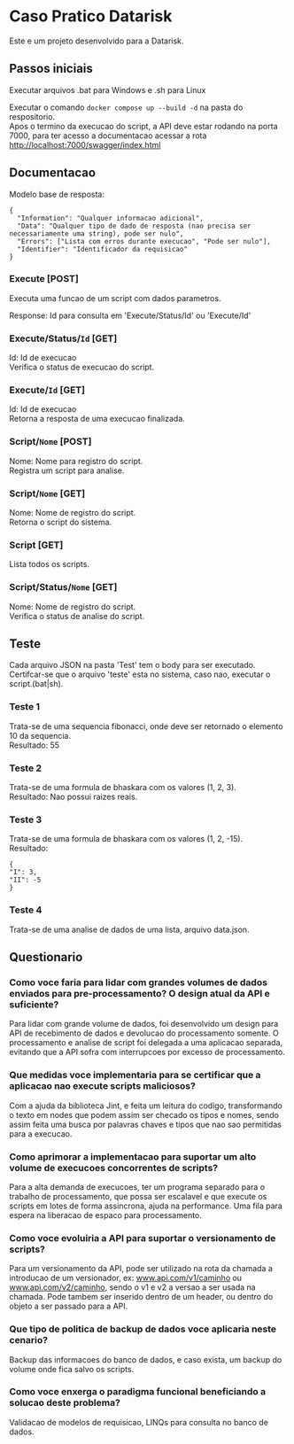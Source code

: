 # Caso Pratico Datarisk

Este e um projeto desenvolvido para a Datarisk.

## Passos iniciais

Executar arquivos .bat para Windows e .sh para Linux

Executar o comando <code>docker compose up --build -d</code> na pasta do respositorio.  
Apos o termino da execucao do script, a API deve estar rodando na porta 7000, para ter acesso a documentacao
acessar a rota <http://localhost:7000/swagger/index.html>

## Documentacao

Modelo base de resposta:  
```
{  
  "Information": "Qualquer informacao adicional",  
  "Data": "Qualquer tipo de dado de resposta (nao precisa ser necessariamente uma string), pode ser nulo",  
  "Errors": ["Lista com erros durante execucao", "Pode ser nulo"],  
  "Identifier": "Identificador da requisicao"  
}
```

### Execute [POST]

Executa uma funcao de um script com dados parametros.

Response: Id para consulta em 'Execute/Status/Id' ou 'Execute/Id'

### Execute/Status/<code>Id</code> [GET]

Id: Id de execucao  
Verifica o status de execucao do script.

### Execute/<code>Id</code> [GET]

Id: Id de execucao  
Retorna a resposta de uma execucao finalizada.

### Script/<code>Nome</code> [POST]

Nome: Nome para registro do script.  
Registra um script para analise.

### Script/<code>Nome</code> [GET]

Nome: Nome de registro do script.  
Retorna o script do sistema.

### Script [GET]

Lista todos os scripts.

### Script/Status/<code>Nome</code> [GET]

Nome: Nome de registro do script.  
Verifica o status de analise do script.

## Teste

Cada arquivo JSON na pasta 'Test' tem o body para ser executado.  
Certifcar-se que o arquivo 'teste' esta no sistema, caso nao, executar o script.(bat|sh).

### Teste 1
Trata-se de uma sequencia fibonacci, onde deve ser retornado o elemento 10 da sequencia.  
Resultado: 55

### Teste 2
Trata-se de uma formula de bhaskara com os valores (1, 2, 3).  
Resultado: Nao possui raizes reais.

### Teste 3
Trata-se de uma formula de bhaskara com os valores (1, 2, -15).  
Resultado:
```
{  
"I": 3,  
"II": -5  
}
```

### Teste 4
Trata-se de uma analise de dados de uma lista, arquivo data.json.

## Questionario

### Como voce faria para lidar com grandes volumes de dados enviados para pre-processamento? O design atual da API e suficiente?

Para lidar com grande volume de dados, foi desenvolvido um design para API de recebimento de dados e devolucao
do processamento somente. O processamento e analise de script foi delegada a uma aplicacao separada, evitando
que a API sofra com interrupcoes por excesso de processamento.

### Que medidas voce implementaria para se certificar que a aplicacao nao execute scripts maliciosos?

Com a ajuda da biblioteca Jint, e feita um leitura do codigo, transformando o texto em nodes que podem
assim ser checado os tipos e nomes, sendo assim feita uma busca por palavras chaves e tipos que nao sao permitidas
para a execucao.

### Como aprimorar a implementacao para suportar um alto volume de execucoes concorrentes de scripts?

Para a alta demanda de execucoes, ter um programa separado para o trabalho de processamento, que possa
ser escalavel e que execute os scripts em lotes de forma assincrona, ajuda na performance.
Uma fila para espera na liberacao de espaco para processamento.

### Como voce evoluiria a API para suportar o versionamento de scripts?

Para um versionamento da API, pode ser utilizado na rota da chamada a introducao de um versionador,
ex: www.api.com/v1/caminho ou www.api.com/v2/caminho, sendo o v1 e v2 a versao a ser usada na chamada.
Pode tambem ser inserido dentro de um header, ou dentro do objeto a ser passado para a API.

### Que tipo de politica de backup de dados voce aplicaria neste cenario?

Backup das informacoes do banco de dados, e caso exista, um backup do volume onde fica salvo os scripts.

### Como voce enxerga o paradigma funcional beneficiando a solucao deste problema?

Validacao de modelos de requisicao, LINQs para consulta no banco de dados.
